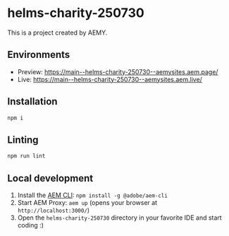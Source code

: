 # helms-charity-250730

This is a project created by AEMY.

## Environments

- Preview: https://main--helms-charity-250730--aemysites.aem.page/
- Live: https://main--helms-charity-250730--aemysites.aem.live/

## Installation

```sh
npm i
```

## Linting

```sh
npm run lint
```

## Local development

1. Install the [AEM CLI](https://github.com/adobe/helix-cli): `npm install -g @adobe/aem-cli`
1. Start AEM Proxy: `aem up` (opens your browser at `http://localhost:3000/`)
1. Open the `helms-charity-250730` directory in your favorite IDE and start coding :)